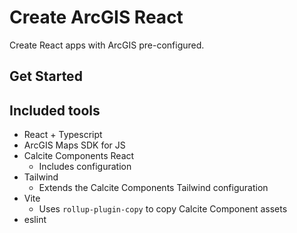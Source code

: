 # Create ArcGIS React

Create React apps with ArcGIS pre-configured.

## Get Started


## Included tools
- React + Typescript
- ArcGIS Maps SDK for JS
- Calcite Components React
    - Includes configuration
- Tailwind
    - Extends the Calcite Components Tailwind configuration
- Vite
    - Uses `rollup-plugin-copy` to copy Calcite Component assets
- eslint


